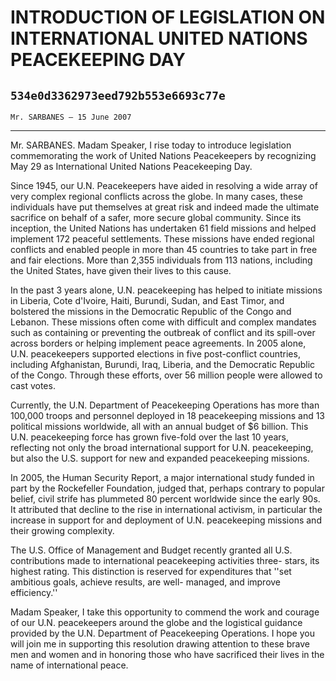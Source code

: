 # INTRODUCTION OF LEGISLATION ON INTERNATIONAL UNITED NATIONS  PEACEKEEPING DAY
## `534e0d3362973eed792b553e6693c77e`
`Mr. SARBANES — 15 June 2007`

---


Mr. SARBANES. Madam Speaker, I rise today to introduce legislation 
commemorating the work of United Nations Peacekeepers by recognizing 
May 29 as International United Nations Peacekeeping Day.

Since 1945, our U.N. Peacekeepers have aided in resolving a wide 
array of very complex regional conflicts across the globe. In many 
cases, these individuals have put themselves at great risk and indeed 
made the ultimate sacrifice on behalf of a safer, more secure global 
community. Since its inception, the United Nations has undertaken 61 
field missions and helped implement 172 peaceful settlements. These 
missions have ended regional conflicts and enabled people in more than 
45 countries to take part in free and fair elections. More than 2,355 
individuals from 113 nations, including the United States, have given 
their lives to this cause.

In the past 3 years alone, U.N. peacekeeping has helped to initiate 
missions in Liberia, Cote d'Ivoire, Haiti, Burundi, Sudan, and East 
Timor, and bolstered the missions in the Democratic Republic of the 
Congo and Lebanon. These missions often come with difficult and complex 
mandates such as containing or preventing the outbreak of conflict and 
its spill-over across borders or helping implement peace agreements. In 
2005 alone, U.N. peacekeepers supported elections in five post-conflict 
countries, including Afghanistan, Burundi, Iraq, Liberia, and the 
Democratic Republic of the Congo. Through these efforts, over 56 
million people were allowed to cast votes.

Currently, the U.N. Department of Peacekeeping Operations has more 
than 100,000 troops and personnel deployed in 18 peacekeeping missions 
and 13 political missions worldwide, all with an annual budget of $6 
billion. This U.N. peacekeeping force has grown five-fold over the last 
10 years, reflecting not only the broad international support for U.N. 
peacekeeping, but also the U.S. support for new and expanded 
peacekeeping missions.

In 2005, the Human Security Report, a major international study 
funded in part by the Rockefeller Foundation, judged that, perhaps 
contrary to popular belief, civil strife has plummeted 80 percent 
worldwide since the early 90s. It attributed that decline to the rise 
in international activism, in particular the increase in support for 
and deployment of U.N. peacekeeping missions and their growing 
complexity.

The U.S. Office of Management and Budget recently granted all U.S. 
contributions made to international peacekeeping activities three-
stars, its highest rating. This distinction is reserved for 
expenditures that ''set ambitious goals, achieve results, are well-
managed, and improve efficiency.''

Madam Speaker, I take this opportunity to commend the work and 
courage of our U.N. peacekeepers around the globe and the logistical 
guidance provided by the U.N. Department of Peacekeeping Operations. I 
hope you will join me in supporting this resolution drawing attention 
to these brave men and women and in honoring those who have sacrificed 
their lives in the name of international peace.

